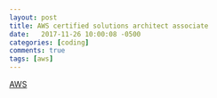 ```yaml
---
layout: post
title: AWS certified solutions architect associate
date:   2017-11-26 10:00:08 -0500
categories: [coding]
comments: true
tags: [aws]
---
```



[AWS](https://aws.amazon.com/certification/certified-solutions-architect-associate/)
